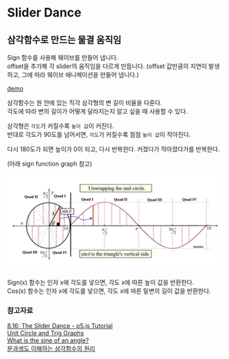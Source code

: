 # Slider Dance

## 삼각함수로 만드는 물결 움직임

Sign 함수를 사용해 웨이브를 만들어 냅니다.<br>
offset을 추가해 각 slider의 움직임을 다르게 만듭니다. (offset 값만큼의 지연이 발생하고, 그에 따라 웨이브 애니메이션을 만들어 냅니다.)

[demo](https://editor.p5js.org/wooleejaan/full/6GeuyIA7e)

삼각함수는 원 안에 있는 직각 삼각형의 변 길이 비율을 다룬다.<br>
각도에 따라 변의 길이가 어떻게 달라지는지 알고 싶을 때 사용할 수 있다.<br>

삼각형은 `각도`가 커질수록 `높이 값`이 커진다.<br>
반대로 각도가 90도를 넘어서면, `각도`가 커질수록 점점 `높이 값`이 작아진다.<br>

다시 180도가 되면 높이가 0이 되고, 다시 반복한다. 커졌다가 작아졌다가를 반복한다.

(아래 sign function graph 참고)

![alt text](./images/image.png)

Sign(x) 함수는 인자 x에 각도를 넣으면, 각도 x에 따른 높이 값을 반환한다.<br>
Cos(x) 함수는 인자 x에 각도를 넣으면, 각도 x에 따른 밑변의 길이 값을 반환한다.

### 참고자료

[8.16: The Slider Dance - p5.js Tutorial](https://www.youtube.com/watch?v=CMsD3IigG7g)<br>
[Unit Circle and Trig Graphs](https://mathbitsnotebook.com/Algebra2/TrigGraphs/TGUnitCircleGraphs.html)<br>
[What is the sine of an angle?](https://www.quora.com/What-is-the-sine-of-an-angle)<br>
[문과생도 이해하는 삼각함수의 원리](https://computer-choco.tistory.com/4)<br>
